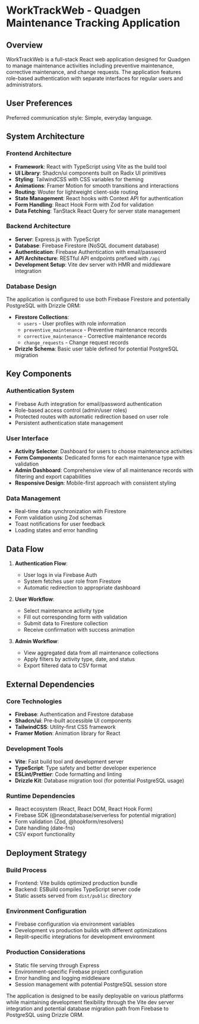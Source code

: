 # WorkTrackWeb - Quadgen Maintenance Tracking Application

## Overview

WorkTrackWeb is a full-stack React web application designed for Quadgen to manage maintenance activities including preventive maintenance, corrective maintenance, and change requests. The application features role-based authentication with separate interfaces for regular users and administrators.

## User Preferences

Preferred communication style: Simple, everyday language.

## System Architecture

### Frontend Architecture
- **Framework**: React with TypeScript using Vite as the build tool
- **UI Library**: Shadcn/ui components built on Radix UI primitives
- **Styling**: TailwindCSS with CSS variables for theming
- **Animations**: Framer Motion for smooth transitions and interactions
- **Routing**: Wouter for lightweight client-side routing
- **State Management**: React hooks with Context API for authentication
- **Form Handling**: React Hook Form with Zod for validation
- **Data Fetching**: TanStack React Query for server state management

### Backend Architecture
- **Server**: Express.js with TypeScript
- **Database**: Firebase Firestore (NoSQL document database)
- **Authentication**: Firebase Authentication with email/password
- **API Architecture**: RESTful API endpoints prefixed with `/api`
- **Development Setup**: Vite dev server with HMR and middleware integration

### Database Design
The application is configured to use both Firebase Firestore and potentially PostgreSQL with Drizzle ORM:
- **Firestore Collections**:
  - `users` - User profiles with role information
  - `preventive_maintenance` - Preventive maintenance records
  - `corrective_maintenance` - Corrective maintenance records
  - `change_requests` - Change request records
- **Drizzle Schema**: Basic user table defined for potential PostgreSQL migration

## Key Components

### Authentication System
- Firebase Auth integration for email/password authentication
- Role-based access control (admin/user roles)
- Protected routes with automatic redirection based on user role
- Persistent authentication state management

### User Interface
- **Activity Selector**: Dashboard for users to choose maintenance activities
- **Form Components**: Dedicated forms for each maintenance type with validation
- **Admin Dashboard**: Comprehensive view of all maintenance records with filtering and export capabilities
- **Responsive Design**: Mobile-first approach with consistent styling

### Data Management
- Real-time data synchronization with Firestore
- Form validation using Zod schemas
- Toast notifications for user feedback
- Loading states and error handling

## Data Flow

1. **Authentication Flow**:
   - User logs in via Firebase Auth
   - System fetches user role from Firestore
   - Automatic redirection to appropriate dashboard

2. **User Workflow**:
   - Select maintenance activity type
   - Fill out corresponding form with validation
   - Submit data to Firestore collection
   - Receive confirmation with success animation

3. **Admin Workflow**:
   - View aggregated data from all maintenance collections
   - Apply filters by activity type, date, and status
   - Export filtered data to CSV format

## External Dependencies

### Core Technologies
- **Firebase**: Authentication and Firestore database
- **Shadcn/ui**: Pre-built accessible UI components
- **TailwindCSS**: Utility-first CSS framework
- **Framer Motion**: Animation library for React

### Development Tools
- **Vite**: Fast build tool and development server
- **TypeScript**: Type safety and better developer experience
- **ESLint/Prettier**: Code formatting and linting
- **Drizzle Kit**: Database migration tool (for potential PostgreSQL usage)

### Runtime Dependencies
- React ecosystem (React, React DOM, React Hook Form)
- Firebase SDK (@neondatabase/serverless for potential migration)
- Form validation (Zod, @hookform/resolvers)
- Date handling (date-fns)
- CSV export functionality

## Deployment Strategy

### Build Process
- Frontend: Vite builds optimized production bundle
- Backend: ESBuild compiles TypeScript server code
- Static assets served from `dist/public` directory

### Environment Configuration
- Firebase configuration via environment variables
- Development vs production builds with different optimizations
- Replit-specific integrations for development environment

### Production Considerations
- Static file serving through Express
- Environment-specific Firebase project configuration
- Error handling and logging middleware
- Session management with potential PostgreSQL session store

The application is designed to be easily deployable on various platforms while maintaining development flexibility through the Vite dev server integration and potential database migration path from Firebase to PostgreSQL using Drizzle ORM.